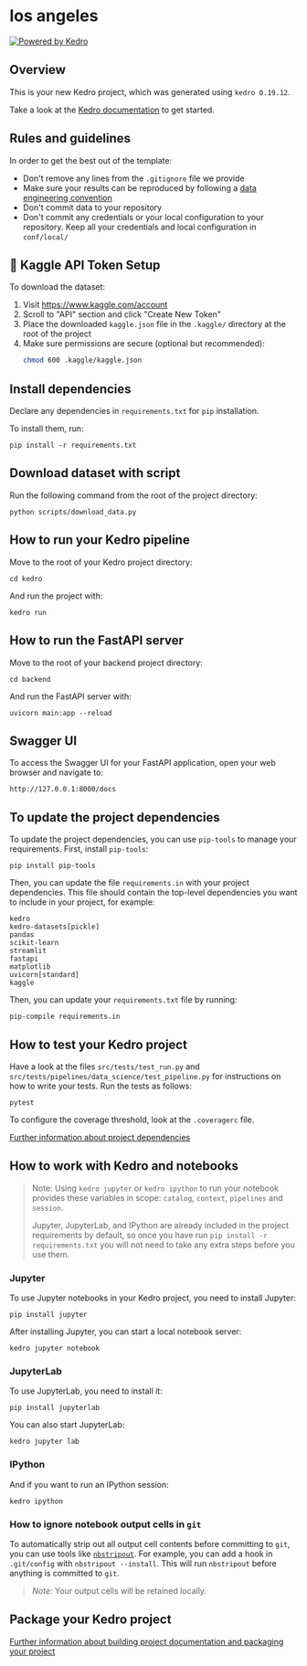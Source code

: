 # los angeles

[![Powered by Kedro](https://img.shields.io/badge/powered_by-kedro-ffc900?logo=kedro)](https://kedro.org)

## Overview

This is your new Kedro project, which was generated using `kedro 0.19.12`.

Take a look at the [Kedro documentation](https://docs.kedro.org) to get started.

## Rules and guidelines

In order to get the best out of the template:

* Don't remove any lines from the `.gitignore` file we provide
* Make sure your results can be reproduced by following a [data engineering convention](https://docs.kedro.org/en/stable/faq/faq.html#what-is-data-engineering-convention)
* Don't commit data to your repository
* Don't commit any credentials or your local configuration to your repository. Keep all your credentials and local configuration in `conf/local/`

## 🔑 Kaggle API Token Setup

To download the dataset:

1. Visit https://www.kaggle.com/account
2. Scroll to "API" section and click "Create New Token"
3. Place the downloaded `kaggle.json` file in the `.kaggle/` directory at the root of the project
4. Make sure permissions are secure (optional but recommended):
    ```bash
   chmod 600 .kaggle/kaggle.json
    ```
   
## Install dependencies

Declare any dependencies in `requirements.txt` for `pip` installation.

To install them, run:

```
pip install -r requirements.txt
```

## Download dataset with script
Run the following command from the root of the project directory:
```
python scripts/download_data.py
```

## How to run your Kedro pipeline
Move to the root of your Kedro project directory:
```
cd kedro
```
And run the project with:

```
kedro run
```

## How to run the FastAPI server
Move to the root of your backend project directory:
```
cd backend
```
And run the FastAPI server with:

```
uvicorn main:app --reload
```

## Swagger UI
To access the Swagger UI for your FastAPI application, open your web browser and navigate to:

```
http://127.0.0.1:8000/docs
```

## To update the project dependencies
To update the project dependencies, you can use `pip-tools` to manage your requirements. First, install `pip-tools`:

```
pip install pip-tools
```

Then, you can update the file `requirements.in` with your project dependencies. 
This file should contain the top-level dependencies you want to include in your project, for example:

```text
kedro
kedro-datasets[pickle]
pandas
scikit-learn
streamlit
fastapi
matplotlib
uvicorn[standard]
kaggle
```

Then, you can update your `requirements.txt` file by running:

```
pip-compile requirements.in
```


## How to test your Kedro project

Have a look at the files `src/tests/test_run.py` and `src/tests/pipelines/data_science/test_pipeline.py` for instructions on how to write your tests. Run the tests as follows:

```
pytest
```

To configure the coverage threshold, look at the `.coveragerc` file.


[Further information about project dependencies](https://docs.kedro.org/en/stable/kedro_project_setup/dependencies.html#project-specific-dependencies)

## How to work with Kedro and notebooks

> Note: Using `kedro jupyter` or `kedro ipython` to run your notebook provides these variables in scope: `catalog`, `context`, `pipelines` and `session`.
>
> Jupyter, JupyterLab, and IPython are already included in the project requirements by default, so once you have run `pip install -r requirements.txt` you will not need to take any extra steps before you use them.

### Jupyter
To use Jupyter notebooks in your Kedro project, you need to install Jupyter:

```
pip install jupyter
```

After installing Jupyter, you can start a local notebook server:

```
kedro jupyter notebook
```

### JupyterLab
To use JupyterLab, you need to install it:

```
pip install jupyterlab
```

You can also start JupyterLab:

```
kedro jupyter lab
```

### IPython
And if you want to run an IPython session:

```
kedro ipython
```

### How to ignore notebook output cells in `git`
To automatically strip out all output cell contents before committing to `git`, you can use tools like [`nbstripout`](https://github.com/kynan/nbstripout). For example, you can add a hook in `.git/config` with `nbstripout --install`. This will run `nbstripout` before anything is committed to `git`.

> *Note:* Your output cells will be retained locally.

## Package your Kedro project

[Further information about building project documentation and packaging your project](https://docs.kedro.org/en/stable/tutorial/package_a_project.html)
